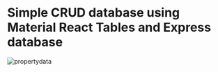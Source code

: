 # Simple CRUD database using Material React Tables and Express database

![propertydata](https://github.com/weralite/property_data/assets/58389432/521387ac-99fd-42b2-aefa-02193c3d786d)


